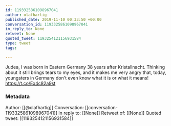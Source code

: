 ```yaml
---
id: 1193325861098967041
author: olafhartig
published_date: 2019-11-10 00:33:50 +00:00
conversation_id: 1193325861098967041
in_reply_to: None
retweet: None
quoted_tweet: 1193254121156931584
type: tweet
tags:

---
```


Judea, I was born in Eastern Germany 38 years after Kristallnacht. Thinking about it still brings tears to my eyes, and it makes me very angry that, today, youngsters in Germany don't even know what it is or what it means! https://t.co/Ex4c82a9st

### Metadata

Author: [[@olafhartig]]
Conversation: [[conversation-1193325861098967041]]
In reply to: [[None]]
Retweet of: [[None]]
Quoted tweet: [[1193254121156931584]]

